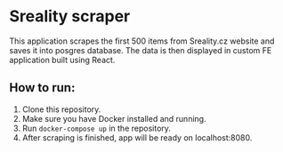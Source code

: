 # Sreality scraper
This application scrapes the first 500 items from Sreality.cz website and saves it into posgres database. The data is then displayed in custom FE application built using React.  
## How to run:

1. Clone this repository.
2. Make sure you have Docker installed and running.
3. Run `docker-compose up` in the repository.
4. After scraping is finished, app will be ready on localhost:8080.
